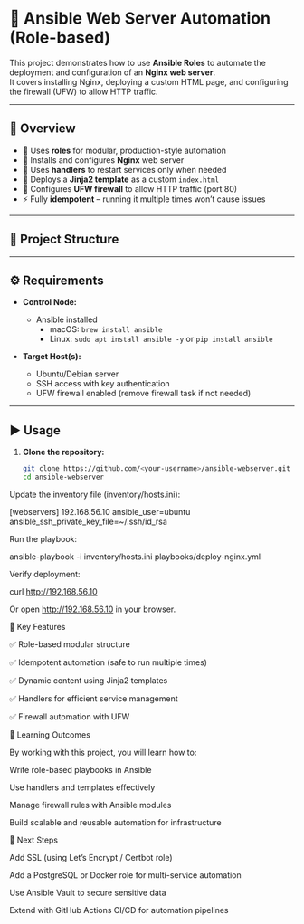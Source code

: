 # 🚀 Ansible Web Server Automation (Role-based)

This project demonstrates how to use **Ansible Roles** to automate the deployment and configuration of an **Nginx web server**.  
It covers installing Nginx, deploying a custom HTML page, and configuring the firewall (UFW) to allow HTTP traffic.

---

## 📌 Overview

- 📂 Uses **roles** for modular, production-style automation  
- 📝 Installs and configures **Nginx** web server  
- 🔄 Uses **handlers** to restart services only when needed  
- 🧩 Deploys a **Jinja2 template** as a custom `index.html`  
- 🔐 Configures **UFW firewall** to allow HTTP traffic (port 80)  
- ⚡ Fully **idempotent** – running it multiple times won’t cause issues  

---

## 📂 Project Structure

---

## ⚙️ Requirements

- **Control Node:**  
  - Ansible installed  
    - macOS: `brew install ansible`  
    - Linux: `sudo apt install ansible -y` or `pip install ansible`  

- **Target Host(s):**  
  - Ubuntu/Debian server  
  - SSH access with key authentication  
  - UFW firewall enabled (remove firewall task if not needed)  

---

## ▶️ Usage

1. **Clone the repository:**
   ```bash
   git clone https://github.com/<your-username>/ansible-webserver.git
   cd ansible-webserver
Update the inventory file (inventory/hosts.ini):

[webservers]
192.168.56.10 ansible_user=ubuntu ansible_ssh_private_key_file=~/.ssh/id_rsa


Run the playbook:

ansible-playbook -i inventory/hosts.ini playbooks/deploy-nginx.yml


Verify deployment:

curl http://192.168.56.10


Or open http://192.168.56.10 in your browser.

🔑 Key Features

✅ Role-based modular structure

✅ Idempotent automation (safe to run multiple times)

✅ Dynamic content using Jinja2 templates

✅ Handlers for efficient service management

✅ Firewall automation with UFW

🎯 Learning Outcomes

By working with this project, you will learn how to:

Write role-based playbooks in Ansible

Use handlers and templates effectively

Manage firewall rules with Ansible modules

Build scalable and reusable automation for infrastructure

🌟 Next Steps

Add SSL (using Let’s Encrypt / Certbot role)

Add a PostgreSQL or Docker role for multi-service automation

Use Ansible Vault to secure sensitive data

Extend with GitHub Actions CI/CD for automation pipelines
